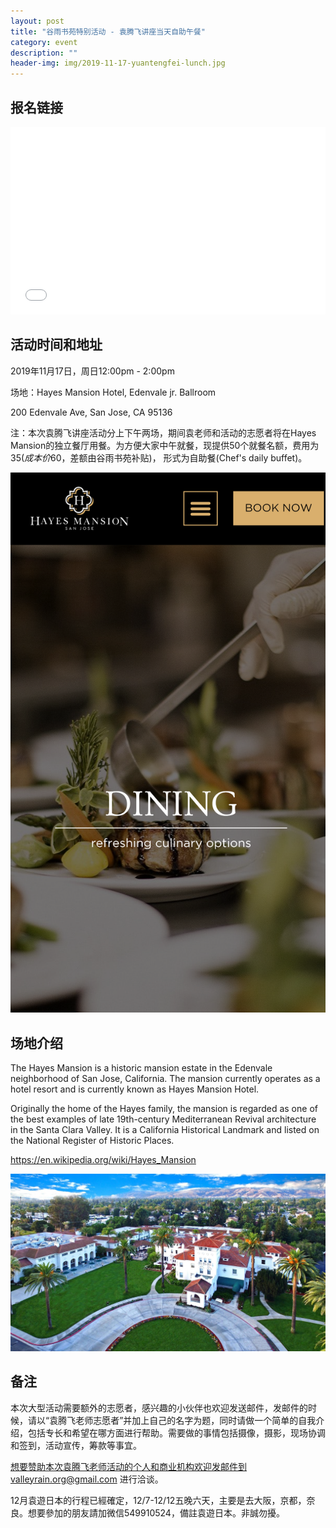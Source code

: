 ```yaml
---
layout: post
title: "谷雨书苑特别活动 - 袁腾飞讲座当天自助午餐"
category: event
description: ""
header-img: img/2019-11-17-yuantengfei-lunch.jpg
---
```


## 报名链接
<div style="width:100%; text-align:left;" ><iframe src="//eventbrite.com/tickets-external?eid=78322008235&ref=etckt" frameborder="0" height="300" width="100%" vspace="0" hspace="0" marginheight="5" marginwidth="5" scrolling="auto" allowtransparency="true"></iframe></div>

## 活动时间和地址
2019年11月17日，周日12:00pm - 2:00pm

场地：Hayes Mansion Hotel, Edenvale jr. Ballroom

200 Edenvale Ave, San Jose, CA 95136

注：本次袁腾飞讲座活动分上下午两场，期间袁老师和活动的志愿者将在Hayes Mansion的独立餐厅用餐。为方便大家中午就餐，现提供50个就餐名额，费用为$35 (成本价$60，差额由谷雨书苑补贴)， 形式为自助餐(Chef's daily buffet)。

![img](/img/2019-11-17-yuantengfei-dining.png)

## 场地介绍
The Hayes Mansion is a historic mansion estate in the Edenvale neighborhood of San Jose, California. The mansion currently operates as a hotel resort and is currently known as Hayes Mansion Hotel.

Originally the home of the Hayes family, the mansion is regarded as one of the best examples of late 19th-century Mediterranean Revival architecture in the Santa Clara Valley. It is a California Historical Landmark and listed on the National Register of Historic Places.

https://en.wikipedia.org/wiki/Hayes_Mansion

![img](/img/2019-11-17-yuantengfei-hotel.jpg)

## 备注
本次大型活动需要额外的志愿者，感兴趣的小伙伴也欢迎发送邮件，发邮件的时候，请以“袁腾飞老师志愿者”并加上自己的名字为题，同时请做一个简单的自我介绍，包括专长和希望在哪方面进行帮助。需要做的事情包括摄像，摄影，现场协调和签到，活动宣传，筹款等事宜。  

想要赞助本次袁腾飞老师活动的个人和商业机构欢迎发邮件到valleyrain.org@gmail.com 进行洽谈。

12月袁遊日本的行程已經確定，12/7-12/12五晚六天，主要是去大阪，京都，奈良。想要參加的朋友請加微信549910524，備註袁遊日本。非誠勿擾。

